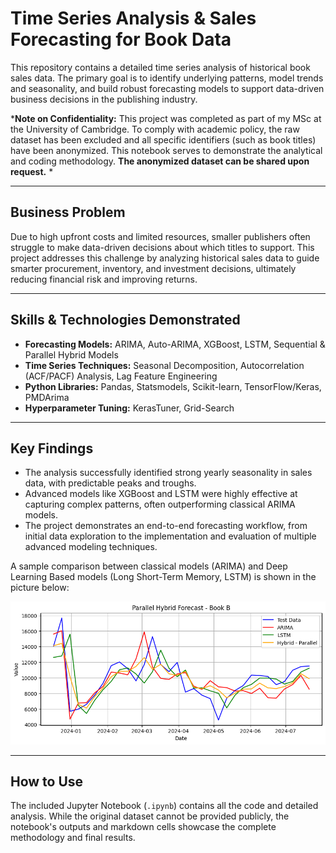 # Time Series Analysis & Sales Forecasting for Book Data

This repository contains a detailed time series analysis of historical book sales data. The primary goal is to identify underlying patterns, model trends and seasonality, and build robust forecasting models to support data-driven business decisions in the publishing industry.

*__Note on Confidentiality:__ This project was completed as part of my MSc at the University of Cambridge. To comply with academic policy, the raw dataset has been excluded and all specific identifiers (such as book titles) have been anonymized. This notebook serves to demonstrate the analytical and coding methodology. **The anonymized dataset can be shared upon request.** *

---

## Business Problem

Due to high upfront costs and limited resources, smaller publishers often struggle to make data-driven decisions about which titles to support. This project addresses this challenge by analyzing historical sales data to guide smarter procurement, inventory, and investment decisions, ultimately reducing financial risk and improving returns.

---

## Skills & Technologies Demonstrated

* **Forecasting Models:** ARIMA, Auto-ARIMA, XGBoost, LSTM, Sequential & Parallel Hybrid Models
* **Time Series Techniques:** Seasonal Decomposition, Autocorrelation (ACF/PACF) Analysis, Lag Feature Engineering
* **Python Libraries:** Pandas, Statsmodels, Scikit-learn, TensorFlow/Keras, PMDArima
* **Hyperparameter Tuning:** KerasTuner, Grid-Search

---

## Key Findings

* The analysis successfully identified strong yearly seasonality in sales data, with predictable peaks and troughs.
* Advanced models like XGBoost and LSTM were highly effective at capturing complex patterns, often outperforming classical ARIMA models.
* The project demonstrates an end-to-end forecasting workflow, from initial data exploration to the implementation and evaluation of multiple advanced modeling techniques.

A sample comparison between classical models (ARIMA) and Deep Learning Based models (Long Short-Term Memory, LSTM) is shown in the picture below:

![Final sales forecast showing model predictions vs actuals](Time_Series_Analysis_Comparison.png)

---

## How to Use

The included Jupyter Notebook (`.ipynb`) contains all the code and detailed analysis. While the original dataset cannot be provided publicly, the notebook's outputs and markdown cells showcase the complete methodology and final results.
